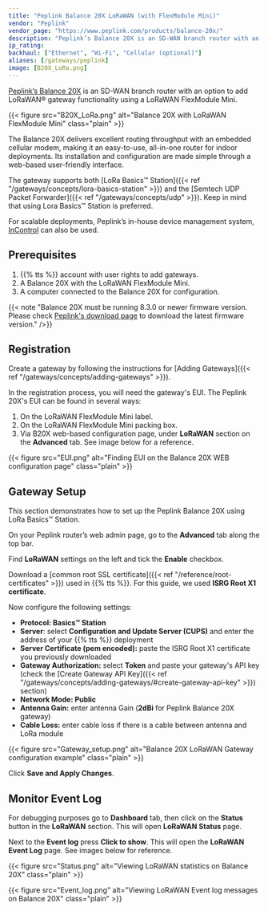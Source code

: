 ```yaml
---
title: "Peplink Balance 20X LoRaWAN (with FlexModule Mini)"
vendor: "Peplink"
vendor_page: "https://www.peplink.com/products/balance-20x/"
description: "Peplink’s Balance 20X is an SD-WAN branch router with an option to add LoRaWAN® gateway functionality using a LoRaWAN FlexModule Mini."
ip_rating:
backhaul: ["Ethernet", "Wi-Fi", "Cellular (optional)"]
aliases: [/gateways/peplink]
image: [B20X_LoRa.png]
---
```


[Peplink’s Balance 20X](https://www.peplink.com/products/balance-20x/) is an SD-WAN branch router with an option to add LoRaWAN® gateway functionality using a LoRaWAN FlexModule Mini.

{{< figure src="B20X_LoRa.png" alt="Balance 20X with LoRaWAN FlexModule Mini" class="plain" >}}

The Balance 20X delivers excellent routing throughput with an embedded cellular modem, making it an easy-to-use, all-in-one router for indoor deployments. Its installation and configuration are made simple through a web-based user-friendly interface. 

The gateway supports both [LoRa Basics™ Station]({{< ref "/gateways/concepts/lora-basics-station" >}}) and the [Semtech UDP Packet Forwarder]({{< ref "/gateways/concepts/udp" >}}). Keep in mind that using Lora Basics™ Station is preferred.

For scalable deployments, Peplink’s in-house device management system, [InControl](https://www.peplink.com/software/network-management-solution-incontrol-2/) can also be used.

## Prerequisites

1. {{% tts %}} account with user rights to add gateways.
2. A Balance 20X with the LoRaWAN FlexModule Mini.
3. A computer connected to the Balance 20X for configuration.

{{< note "Balance 20X must be running 8.3.0 or newer firmware version. Please check [Peplink's download page](https://www.peplink.com/support/downloads/#balance) to download the latest firmware version." />}}


## Registration

Create a gateway by following the instructions for [Adding Gateways]({{< ref "/gateways/concepts/adding-gateways" >}}). 

In the registration process, you will need the gateway's EUI. The Peplink 20X's EUI can be found in several ways:

1. On the LoRaWAN FlexModule Mini label.
2. On the LoRaWAN FlexModule Mini packing box.
3. Via B20X web-based configuration page, under **LoRaWAN** section on the **Advanced** tab. See image below for a reference.

{{< figure src="EUI.png" alt="Finding EUI on the Balance 20X WEB configuration page" class="plain" >}}

## Gateway Setup

This section demonstrates how to set up the Peplink Balance 20X using LoRa Basics™ Station.

On your Peplink router’s web admin page, go to the **Advanced** tab along the top bar.

Find **LoRaWAN** settings on the left and tick the **Enable** checkbox.

Download a [common root SSL certificate]({{< ref "/reference/root-certificates" >}}) used in {{% tts %}}. For this guide, we used **ISRG Root X1 certificate**.

Now configure the following settings:
- **Protocol: Basics™ Station**
- **Server**: select **Configuration and Update Server (CUPS)** and enter the address of your {{% tts %}} deployment
- **Server Certificate (pem encoded):** paste the ISRG Root X1 certificate you previously downloaded
- **Gateway Authorization:** select **Token** and paste your gateway's API key (check the [Create Gateway API Key]({{< ref "/gateways/concepts/adding-gateways/#create-gateway-api-key" >}}) section)
- **Network Mode: Public**
- **Antenna Gain:** enter antenna Gain (**2dBi** for Peplink Balance 20X gateway)
- **Cable Loss:** enter cable loss if there is a cable between antenna and LoRa module

{{< figure src="Gateway_setup.png" alt="Balance 20X LoRaWAN Gateway configuration example" class="plain" >}}

Click **Save and Apply Changes**.

## Monitor Event Log

For debugging purposes go to **Dashboard** tab, then click on the **Status** button in the **LoRaWAN** section. This will open **LoRaWAN Status** page.

Next to the **Event log** press **Click to show**. This will open the **LoRaWAN Event Log** page. See images below for reference.

{{< figure src="Status.png" alt="Viewing LoRaWAN statistics on Balance 20X" class="plain" >}}

{{< figure src="Event_log.png" alt="Viewing LoRaWAN Event log messages on Balance 20X" class="plain" >}}
